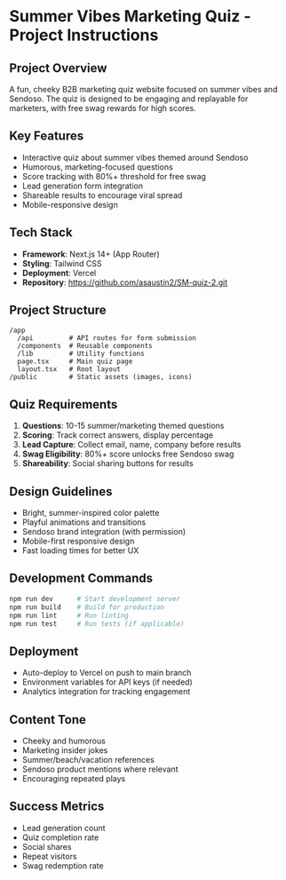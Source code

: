 # Summer Vibes Marketing Quiz - Project Instructions

## Project Overview
A fun, cheeky B2B marketing quiz website focused on summer vibes and Sendoso. The quiz is designed to be engaging and replayable for marketers, with free swag rewards for high scores.

## Key Features
- Interactive quiz about summer vibes themed around Sendoso
- Humorous, marketing-focused questions
- Score tracking with 80%+ threshold for free swag
- Lead generation form integration
- Shareable results to encourage viral spread
- Mobile-responsive design

## Tech Stack
- **Framework**: Next.js 14+ (App Router)
- **Styling**: Tailwind CSS
- **Deployment**: Vercel
- **Repository**: https://github.com/asaustin2/SM-quiz-2.git

## Project Structure
```
/app
  /api         # API routes for form submission
  /components  # Reusable components
  /lib         # Utility functions
  page.tsx     # Main quiz page
  layout.tsx   # Root layout
/public        # Static assets (images, icons)
```

## Quiz Requirements
1. **Questions**: 10-15 summer/marketing themed questions
2. **Scoring**: Track correct answers, display percentage
3. **Lead Capture**: Collect email, name, company before results
4. **Swag Eligibility**: 80%+ score unlocks free Sendoso swag
5. **Shareability**: Social sharing buttons for results

## Design Guidelines
- Bright, summer-inspired color palette
- Playful animations and transitions
- Sendoso brand integration (with permission)
- Mobile-first responsive design
- Fast loading times for better UX

## Development Commands
```bash
npm run dev      # Start development server
npm run build    # Build for production
npm run lint     # Run linting
npm run test     # Run tests (if applicable)
```

## Deployment
- Auto-deploy to Vercel on push to main branch
- Environment variables for API keys (if needed)
- Analytics integration for tracking engagement

## Content Tone
- Cheeky and humorous
- Marketing insider jokes
- Summer/beach/vacation references
- Sendoso product mentions where relevant
- Encouraging repeated plays

## Success Metrics
- Lead generation count
- Quiz completion rate
- Social shares
- Repeat visitors
- Swag redemption rate